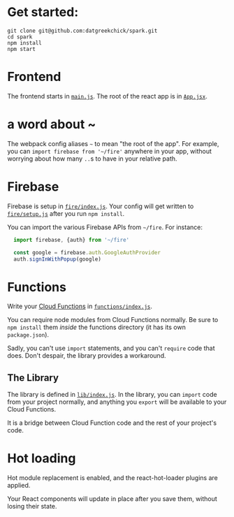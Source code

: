 # Get started:

```
git clone git@github.com:datgreekchick/spark.git
cd spark
npm install
npm start
```

# Frontend

The frontend starts in [`main.js`](./main.js). The root of the react app
is in [`App.jsx`](client/App.jsx).

# a word about ~

The webpack config aliases `~` to mean "the root of the app". For example,
you can `import firebase from '~/fire'` anywhere in your app, without
worrying about how many `..`s to have in your relative path.

# Firebase

Firebase is setup in [`fire/index.js`](./fire/index.js). Your config will
get written to [`fire/setup.js`](./fire/setup.js) after you run `npm install`.

You can import the various Firebase APIs from `~/fire`. For instance:

```js
  import firebase, {auth} from '~/fire'

  const google = firebase.auth.GoogleAuthProvider
  auth.signInWithPopup(google)
```

# Functions

Write your [Cloud Functions](https://firebase.google.com/docs/functions/) in
[`functions/index.js`](./functions/index.js).

You can require node modules from Cloud Functions normally. Be sure to `npm install` them
*inside* the functions directory (it has its own `package.json`).

Sadly, you can't use `import` statements, and you can't `require` code that does.
Don't despair, the library provides a workaround.

## The Library

The library is defined in [`lib/index.js`](lib/index.js). In the library, you
can `import` code from your project normally, and anything you `export` will be
available to your Cloud Functions.

It is a bridge between Cloud Function code and the rest of your
project's code.

# Hot loading

Hot module replacement is enabled, and the react-hot-loader plugins are applied.

Your React components will update in place after you save them, without losing
their state.